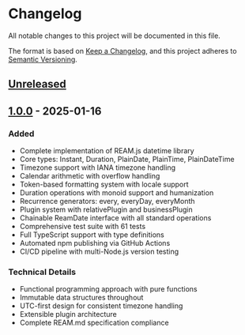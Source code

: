 # Changelog

All notable changes to this project will be documented in this file.

The format is based on [Keep a Changelog](https://keepachangelog.com/en/1.0.0/),
and this project adheres to [Semantic Versioning](https://semver.org/spec/v2.0.0.html).

## [Unreleased]

## [1.0.0] - 2025-01-16

### Added
- Complete implementation of REAM.js datetime library
- Core types: Instant, Duration, PlainDate, PlainTime, PlainDateTime
- Timezone support with IANA timezone handling
- Calendar arithmetic with overflow handling
- Token-based formatting system with locale support
- Duration operations with monoid support and humanization
- Recurrence generators: every, everyDay, everyMonth
- Plugin system with relativePlugin and businessPlugin
- Chainable ReamDate interface with all standard operations
- Comprehensive test suite with 61 tests
- Full TypeScript support with type definitions
- Automated npm publishing via GitHub Actions
- CI/CD pipeline with multi-Node.js version testing

### Technical Details
- Functional programming approach with pure functions
- Immutable data structures throughout
- UTC-first design for consistent timezone handling
- Extensible plugin architecture
- Complete REAM.md specification compliance

[Unreleased]: https://github.com/revskill10/ream.js/compare/v1.0.0...HEAD
[1.0.0]: https://github.com/revskill10/ream.js/releases/tag/v1.0.0
